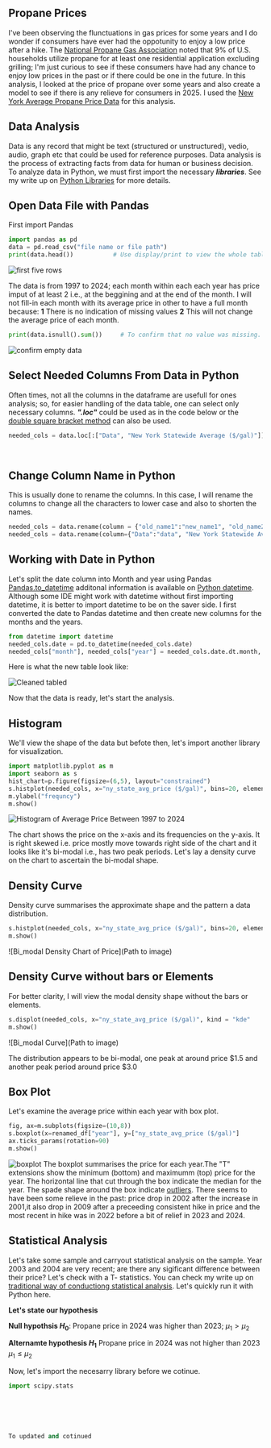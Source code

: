 ## Propane Prices
I've been observing the flunctuations in gas prices for some years and I do wonder if consumers have ever had the oppotunity to enjoy a low price after a hike. The [National Propane Gas Association](https://www.npga.org/news-resources/2020-residential-energy-consumption-survey-recs/) noted that 9% of U.S. households utilize propane for at least one residential application excluding grilling; I'm just curious to see if these consumers have had any chance to enjoy low prices in the past or if there could be one in the future. In this analysis, I looked at the price of propane over some years and also create a model to see if there is any relieve for consumers in 2025. 
I used the [New York Average Propane Price Data](https://catalog.data.gov/dataset/average-residential-retail-propane-prices-by-region-beginning-1997-4888e) for this analysis.

## Data Analysis
Data is any record that might be text (structured or unstructured), vedio, audio, graph etc that could be used for reference purposes. Data analysis is the process of extracting facts from data for human or business decision. 
To analyze data in Python, we must first import the necessary ***libraries***. See my write up on [Python Libraries](https://github.com/dataglyder/Basic-Python-Libraries.io) for more details.

## Open Data File with Pandas
First import Pandas
``` Python
import pandas as pd        
data = pd.read_csv("file name or file path")
print(data.head())           # Use display/print to view the whole table or display/print(data.head()) to view first 5 rows.
```
![first five rows](https://github.com/dataglyder/Propane-Prices.io/blob/main/head.png)

The data is from 1997 to 2024; each month within each each year has price imput of at least 2 i.e., at the beggining and at the end of the month. I will not fill-in each month with its average price in other to have a full month because:
**1** There is no indication of missing values
**2** This will not change the average price of each month.

```Python
print(data.isnull().sum())     # To confirm that no value was missing.
```
![confirm empty data](https://github.com/dataglyder/Propane-Prices.io/blob/main/isnul.png)

## Select Needed Columns From Data in Python
Often times, not all the columns in the dataframe are usefull for ones analysis; so, for easier handling of the data table, one can select only necessary columns. ***".loc"*** could be used as in the code below or the [double square bracket method](https://pandas.pydata.org/docs/user_guide/indexing.html) can also be used. 
``` Python
needed_cols = data.loc[:["Data", "New York Statewide Average ($/gal)"]] # ":" selected all the rows and "Data" and
                                                                          # "New York Statewide Average ($/gal)"   
                                                                             # were the columns selected.
```
## Change Column Name in Python
This is usually done to rename the columns. In this case, I will rename the columns to change all the characters to lower case and also to shorten the names.
``` Python
needed_cols = data.rename(column = {"old_name1":"new_name1", "old_name2":"new_name2"}]
needed_cols = data.rename(column={"Data":"data", "New York Statewide Average ($/gal)":"ny_state_avg_price ($/gal)"})
```
## Working with Date in Python
Let's split the date column into Month and year using Pandas [Pandas.to_datetime](https://pandas.pydata.org/docs/reference/api/pandas.to_datetime.html) additonal information is available on  [Python datetime](https://docs.python.org/3/library/datetime.html#module-datetime). Although some IDE might work with datetime without first importing datetime, it is better to import datetime to be on the saver side.
I first converted the date to Pandas datetime and then create new columns for the months and the years.
``` Python
from datetime import datetime
needed_cols.date = pd.to_datetime(needed_cols.date)
needed_cols["month"], needed_cols["year"] = needed_cols.date.dt.month, needed_cols.date.dt.month
```
Here is what the new table look  like:

![Cleaned tabled](https://github.com/dataglyder/Propane-Prices.io/blob/main/cleaned_table.png)

Now that the data is ready, let's start the analysis.
## Histogram
We'll view the shape of the data but befote then, let's import another library for visualization. 
``` Python
import matplotlib.pyplot as m
import seaborn as s
hist_chart=p.figure(figsize=(6,5), layout="constrained")
s.histplot(needed_cols, x="ny_state_avg_price ($/gal)", bins=20, element="step")
m.ylabel("frequncy")
m.show()
```
![Histogram of Average Price Between 1997 to 2024](https://github.com/dataglyder/Propane-Prices.io/blob/main/Hist_of_data.png)

The chart shows the price on the x-axis and its frequencies on the y-axis. It is right  skewed i.e. price mostly move towards right side of the chart and it looks like it's bi-modal i.e., has two peak periods. Let's lay a density curve on the chart to ascertain the bi-modal shape.

## Density Curve
Density curve summarises the approximate shape and the pattern a data distribution.
``` Python
s.histplot(needed_cols, x="ny_state_avg_price ($/gal)", bins=20, element="step", kde=True)
m.show()
```
![Bi_modal Density Chart of Price](Path to image)
## Density Curve without bars or Elements
For better clarity, I will view the modal density shape without the bars or elements.
``` Python
s.displot(needed_cols, x="ny_state_avg_price ($/gal)", kind = "kde"
m.show()
```
![Bi_modal Curve](Path to image)

The distribution appears to be bi-modal, one peak at around price $1.5 and another peak period around price $3.0

## Box Plot
Let's examine the average price within each year with box plot.

```Python
fig, ax=m.subplots(figsize=(10,8))
s.boxplot(x=renamed_df["year"], y=["ny_state_avg_price ($/gal)"]
ax.ticks_params(rotation=90)
m.show()
```
![boxplot](path)
The boxplot summarises the price for each year.The "T" extensions show the minimum (bottom) and maximumm (top) price for the year. The horizontal line that cut through the box indicate the median for the year. The spade shape around the box indicate [outliers](). There seems to have been some relieve in the past: price drop in 2002 after the increase in 2001,it also drop in 2009 after a preceeding consistent hike in price and the most recent in hike was in 2022 before a bit of relief in 2023 and 2024. 

## Statistical Analysis
Let's take some sample and carryout statistical analysis on the sample. Year 2003 and 2004 are very recent; are there any sigificant difference between their price? Let's check with a T- statistics. You can check my write up on [traditional way of conductiong statistical analysis](). Let's quickly run it with Python here.

**Let's state our hypothesis**

**Null hypothsis $`H_{0}`$**: Propane price in 2024 was higher than 2023; $`\mu_{1} > \mu_{2}`$

**Alternamte hypothesis $`H_{1}`$** Propane price in 2024 was not higher than 2023 $`\mu_{1} \leq\mu_{2}`$

Now, let's import the necesarry library before we cotinue.
```Python
import scipy.stats



 


To updated and cotinued
 



